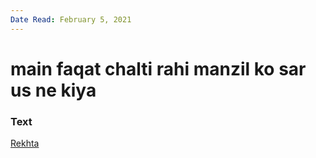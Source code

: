 ```yaml
---
Date Read: February 5, 2021
---
```


# main faqat chalti rahi manzil ko sar us ne kiya

### Text
[Rekhta](https://www.rekhta.org/ghazals/main-faqat-chaltii-rahii-manzil-ko-sar-us-ne-kiyaa-parveen-shakir-ghazals?lang=ur)

